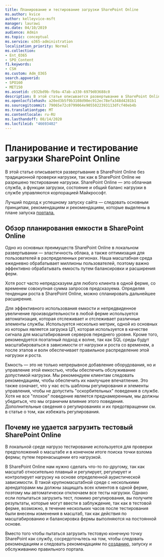 ```yaml
---
title: Планирование и тестирование загрузки SharePoint Online
ms.author: kvice
author: kelleyvice-msft
manager: laurawi
ms.date: 04/10/2019
audience: Admin
ms.topic: conceptual
ms.service: o365-administration
localization_priority: Normal
ms.collection:
- Ent_O365
- SPO_Content
f1.keywords:
- CSH
ms.custom: Adm_O365
search.appverid:
- SPO160
- MET150
ms.assetid: c932bd9b-fb9a-47ab-a330-6979d03688c0
description: В этой статье описывается развертывание в SharePoint Online без традиционной проверки нагрузки, так как это запрещено.
ms.openlocfilehash: a20ed3b5f9b3108d90ec912ec78efa348d4281b1
ms.sourcegitcommit: 79065e72c0799064e9055022393113dfcf40eb4b
ms.translationtype: MT
ms.contentlocale: ru-RU
ms.lasthandoff: 08/14/2020
ms.locfileid: "46693402"
---
```

# <a name="capacity-planning-and-load-testing-sharepoint-online"></a>Планирование и тестирование загрузки SharePoint Online
В этой статье описывается развертывание в SharePoint Online без традиционной проверки нагрузки, так как в SharePoint Online не разрешено тестирование нагрузки. SharePoint Online — это облачная служба, а функции загрузки, состояние и общий баланс нагрузки в службе управляются корпорацией Майкрософт.
  
Лучший подход к успешному запуску сайта — следовать основным принципам, рекомендациям и рекомендациям, которые выделены в плане запуска [портала.](planportallaunchroll-out.md)

## <a name="overview-of-how-sharepoint-online-performs-capacity-planning"></a>Обзор планирования емкости в SharePoint Online 
Одно из основных преимуществ SharePoint Online в локальном развертывании — эластичность облака, а также оптимизация для пользователей в распределенных регионах. Наша масштабная среда ежедневно обрабатывает миллионы пользователей, поэтому важно эффективно обрабатывать емкость путем балансировки и расширения ферм.
  
Хотя рост часто непредсказуем для любого клиента в одной ферме, со временем совокупная сумма запросов предсказуема. Определяя тенденции роста в SharePoint Online, можно спланировать дальнейшее расширение.
  
Для эффективного использования емкости и непредвиденное увеличение производительности в любой ферме используется автоматизация, которая отслеживает и отслеживает различные элементы службы. Используется несколько метрик, одной из основных из которых является загрузка ЦП, которая используется в качестве сигнала для масштабирования серверов переднего уровня. Кроме того, рекомендуется [](planportallaunchroll-out.md)поэтапный подход к волне, так как SQL среды будут масштабироваться в зависимости от нагрузки и роста со временем, а после этапов и волн обеспечивает правильное распределение этой нагрузки и роста. 

Емкость — это не только непрерывное добавление оборудования, но и управление этой емкостью, чтобы обеспечить обслуживание допустимой нагрузки. Мы рекомендуем клиентам следовать рекомендациям, чтобы обеспечить их наилучшее впечатление. Это также означает, что у нас есть шаблоны регулирования и элементы управления, чтобы не допустить "оскорбительных" поведения в службе. Хотя не все "плохое" поведение является преднамеренным, мы должны убедиться, что мы ограничим влияние этого поведения. Дополнительные сведения о регулированиях и их предотвращении [](https://docs.microsoft.com/sharepoint/dev/general-development/how-to-avoid-getting-throttled-or-blocked-in-sharepoint-online) см. в статье о том, как избежать регулирования.

## <a name="why-you-cannot-load-test-sharepoint-online"></a>Почему не удается загрузить тестовый SharePoint Online
В локальной среде нагрузо тестирование используется для проверки предположений о масштабе и в конечном итоге поиска точки взлома фермы; путем перенасыщении его нагрузкой. 

В SharePoint Online нам нужно сделать что-то по-другому, так как масштаб относительно плавный и регулирует, регулирует и контролирует нагрузку на основе определенной ауристической зависимости. В такой крупномасштабной среде с несколькими арендаторами мы должны защищать всех клиентов в одной ферме, поэтому мы автоматически отключаем все тесты нагрузки. Однако если попытаться загрузить тест, помимо регулирования, вы получите результаты, которые могут ввести в заблуждение, так как в тестовой ферме, возможно, в течение нескольких часов после тестирования были внесены изменения в масштаб, так как действия по масштабированию и балансировка фермы выполняются на постоянной основе.

Вместо того чтобы пытаться загрузить тестовую конечную точку SharePoint как службу, сосредоточьтесь на том, чтобы следовать рекомендациям и следовать рекомендациям по [созданию,](https://go.microsoft.com/fwlink/?linkid=2105838) запуску и обслуживанию правильного портала.
